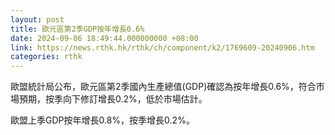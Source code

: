 ```yaml
---
layout: post
title: 歐元區第2季GDP按年增長0.6%
date: 2024-09-06 18:49:44.000000000 +08:00
link: https://news.rthk.hk/rthk/ch/component/k2/1769609-20240906.htm
categories: rthk
---
```


歐盟統計局公布，歐元區第2季國內生產總值(GDP)確認為按年增長0.6%，符合市場預期，按季向下修訂增長0.2%，低於市場估計。

歐盟上季GDP按年增長0.8%，按季增長0.2%。
